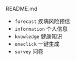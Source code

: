 README.md

- `forecast` 疾病风险预估
- `information`  个人信息
- `knowledge`  健康知识
- `oneclick`  一键生成
- `survey`  问卷